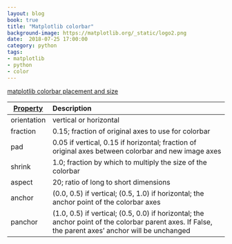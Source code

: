 ```yaml
---
layout: blog
book: true
title: "Matplotlib colorbar"
background-image: https://matplotlib.org/_static/logo2.png 
date:  2018-07-25 17:00:00
category: python
tags:
- matplotlib
- python
- color
---
```

[matplotlib colorbar placement and size](https://stackoverflow.com/questions/16702479/matplotlib-colorbar-placement-and-size)

|[Property](https://matplotlib.org/api/colorbar_api.html) |Description |
| --------   | :-----  | 
|orientation |	vertical or horizontal|
|fraction|	0.15; fraction of original axes to use for colorbar|
|pad|	0.05 if vertical, 0.15 if horizontal; fraction of original axes between colorbar and new image axes|
|shrink|	1.0; fraction by which to multiply the size of the colorbar|
|aspect|	20; ratio of long to short dimensions|
|anchor|	(0.0, 0.5) if vertical; (0.5, 1.0) if horizontal; the anchor point of the colorbar axes|
|panchor|	(1.0, 0.5) if vertical; (0.5, 0.0) if horizontal; the anchor point of the colorbar parent axes. If False, the parent axes’ anchor will be unchanged|
